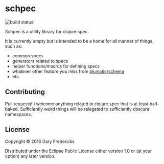 # schpec

![build status](https://travis-ci.org/gfredericks/schpec.svg?branch=master)

Schpec is a utility library for clojure.spec.

It is currently empty but is intended to be a home for all manner of
things, such as:

- common specs
- generators related to specs
- helper functions/macros for defining specs
- whatever other feature you miss from
  [plumatic/schema](https://github.com/plumatic/schema)
- etc.

## Contributing

Pull requests! I welcome anything related to clojure.spec that is at
least half-baked. Sufficiently weird things will be relegated to
sufficiently obscure namespaces.

## License

Copyright © 2016 Gary Fredericks

Distributed under the Eclipse Public License either version 1.0 or (at
your option) any later version.
